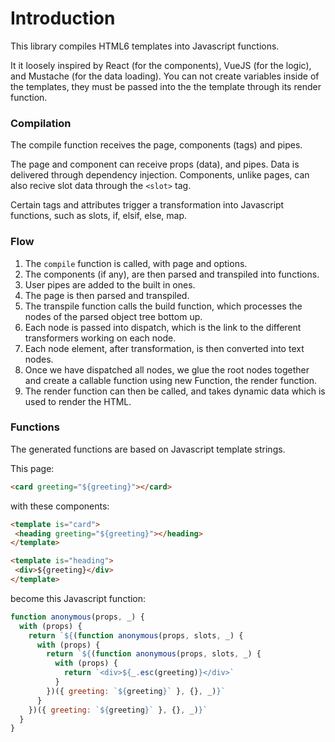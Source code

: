 # Introduction

This library compiles HTML6 templates into Javascript functions.

It it loosely inspired by React (for the components), VueJS (for the logic), and Mustache (for the data loading). You can not create variables inside of the templates, they must be passed into the the template through its render function.

### Compilation

The compile function receives the page, components (tags) and pipes.

The page and component can receive props (data), and pipes. Data is delivered through dependency injection. Components, unlike pages, can also recive slot data through the `<slot>` tag.

Certain tags and attributes trigger a transformation into Javascript functions, such as slots, if, elsif, else, map.

### Flow

1. The `compile` function is called, with page and options.
2. The components (if any), are then parsed and transpiled into functions.
3. User pipes are added to the built in ones.
4. The page is then parsed and transpiled.
5. The transpile function calls the build function, which processes the nodes of the parsed object tree bottom up.
6. Each node is passed into dispatch, which is the link to the different transformers working on each node.
7. Each node element, after transformation, is then converted into text nodes.
8. Once we have dispatched all nodes, we glue the root nodes together and create a callable function using new Function, the render function.
9. The render function can then be called, and takes dynamic data which is used to render the HTML.

### Functions

The generated functions are based on Javascript template strings.

This page:
```html
<card greeting="${greeting}"></card>
 ```

 with these components:
 ```html
<template is="card">
  <heading greeting="${greeting}"></heading>
</template>

<template is="heading">
  <div>${greeting}</div>
</template>
```

become this Javascript function:

```js
function anonymous(props, _) {
  with (props) {
    return `${(function anonymous(props, slots, _) {
      with (props) {
        return `${(function anonymous(props, slots, _) {
          with (props) {
            return `<div>${_.esc(greeting)}</div>`
          }
        })({ greeting: `${greeting}` }, {}, _)}`
      }
    })({ greeting: `${greeting}` }, {}, _)}`
  }
}
```
